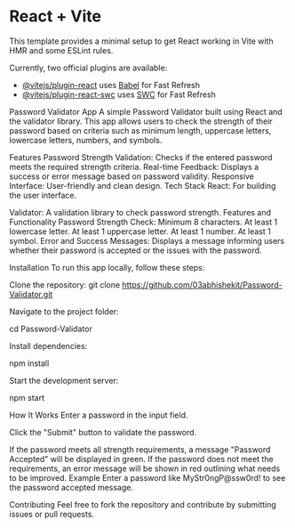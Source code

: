 # React + Vite

This template provides a minimal setup to get React working in Vite with HMR and some ESLint rules.

Currently, two official plugins are available:

- [@vitejs/plugin-react](https://github.com/vitejs/vite-plugin-react/blob/main/packages/plugin-react/README.md) uses [Babel](https://babeljs.io/) for Fast Refresh
- [@vitejs/plugin-react-swc](https://github.com/vitejs/vite-plugin-react-swc) uses [SWC](https://swc.rs/) for Fast Refresh


Password Validator App
A simple Password Validator built using React and the validator library. This app allows users to check the strength of their password based on criteria such as minimum length, uppercase letters, lowercase letters, numbers, and symbols.

Features
Password Strength Validation: Checks if the entered password meets the required strength criteria.
Real-time Feedback: Displays a success or error message based on password validity.
Responsive Interface: User-friendly and clean design.
Tech Stack
React: For building the user interface.

Validator: A validation library to check password strength.
Features and Functionality
Password Strength Check:
Minimum 8 characters.
At least 1 lowercase letter.
At least 1 uppercase letter.
At least 1 number.
At least 1 symbol.
Error and Success Messages: Displays a message informing users whether their password is accepted or the issues with the password.

Installation
To run this app locally, follow these steps:

Clone the repository:
git clone https://github.com/03abhishekit/Password-Validator.git


Navigate to the project folder:


cd Password-Validator

Install dependencies:


npm install


Start the development server:

npm start


How It Works
Enter a password in the input field.

Click the "Submit" button to validate the password.


If the password meets all strength requirements, a message "Password Accepted" will be displayed in green.
If the password does not meet the requirements, an error message will be shown in red outlining what needs to be improved.
Example
Enter a password like MyStr0ngP@ssw0rd! to see the password accepted message.

Contributing
Feel free to fork the repository and contribute by submitting issues or pull requests.
